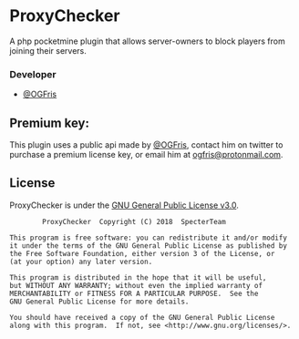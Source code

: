 # ProxyChecker
 A php pocketmine plugin that allows server-owners to block players from joining their servers.
### Developer
- [@OGFris](https://twitter.com/OGFris) 
## Premium key:
 This plugin uses a public api made by [@OGFris](https://twitter.com/OGFris), contact him on twitter to purchase a premium license key, or email him at ogfris@protonmail.com.
## License
 ProxyChecker is under the [GNU General Public License v3.0](https://github.com/SpecterTeam/ProxyChecker/blob/master/LICENSE).
 
            ProxyChecker  Copyright (C) 2018  SpecterTeam

    This program is free software: you can redistribute it and/or modify
    it under the terms of the GNU General Public License as published by
    the Free Software Foundation, either version 3 of the License, or
    (at your option) any later version.

    This program is distributed in the hope that it will be useful,
    but WITHOUT ANY WARRANTY; without even the implied warranty of
    MERCHANTABILITY or FITNESS FOR A PARTICULAR PURPOSE.  See the
    GNU General Public License for more details.

    You should have received a copy of the GNU General Public License
    along with this program.  If not, see <http://www.gnu.org/licenses/>.
